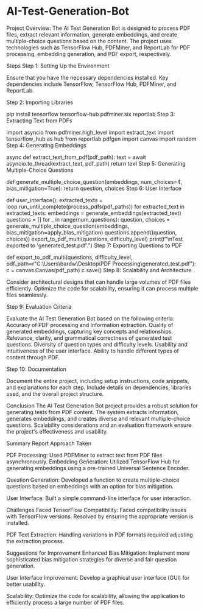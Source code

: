 # AI-Test-Generation-Bot
Project Overview: The AI Test Generation Bot is designed to process PDF files, extract relevant information, generate embeddings, and create multiple-choice questions based on the content. The project uses technologies such as TensorFlow Hub, PDFMiner, and ReportLab for PDF processing, embedding generation, and PDF export, respectively.

Steps
Step 1: Setting Up the Environment

Ensure that you have the necessary dependencies installed. Key dependencies include TensorFlow, TensorFlow Hub, PDFMiner, and ReportLab.

Step 2: Importing Libraries

  pip install tensorflow tensorflow-hub pdfminer.six reportlab
Step 3: Extracting Text from PDFs

 import asyncio
 from pdfminer.high_level import extract_text
 import tensorflow_hub as hub
from reportlab.pdfgen import canvas
import random
Step 4: Generating Embeddings

async def extract_text_from_pdf(pdf_path):
text = await asyncio.to_thread(extract_text, pdf_path)
return text
Step 5: Generating Multiple-Choice Questions

def generate_multiple_choice_question(embeddings, num_choices=4,        bias_mitigation=True):
return question, choices
Step 6: User Interface

def user_interface():
extracted_texts = loop.run_until_complete(process_pdfs(pdf_paths))
for extracted_text in extracted_texts:
    embeddings = generate_embeddings(extracted_text)
    questions = []
    for _ in range(num_questions):
        question, choices = generate_multiple_choice_question(embeddings, bias_mitigation=apply_bias_mitigation)
        questions.append((question, choices))
    export_to_pdf_multi(questions, difficulty_level)
    print(f"\nTest exported to 'generated_test.pdf'.")
Step 7: Exporting Questions to PDF

def export_to_pdf_multi(questions, difficulty_level, pdf_path=r"C:\Users\bardw\Desktop\PDF Processing\generated_test.pdf"):
c = canvas.Canvas(pdf_path)
c.save()
Step 8: Scalability and Architecture

Consider architectural designs that can handle large volumes of PDF files efficiently. Optimize the code for scalability, ensuring it can process multiple files seamlessly.

Step 9: Evaluation Criteria

Evaluate the AI Test Generation Bot based on the following criteria: Accuracy of PDF processing and information extraction. Quality of generated embeddings, capturing key concepts and relationships. Relevance, clarity, and grammatical correctness of generated test questions. Diversity of question types and difficulty levels. Usability and intuitiveness of the user interface. Ability to handle different types of content through PDF.

Step 10: Documentation

Document the entire project, including setup instructions, code snippets, and explanations for each step. Include details on dependencies, libraries used, and the overall project structure.

Conclusion
The AI Test Generation Bot project provides a robust solution for generating tests from PDF content. The system extracts information, generates embeddings, and creates diverse and relevant multiple-choice questions. Scalability considerations and an evaluation framework ensure the project's effectiveness and usability.


Summary Report
Approach Taken

PDF Processing: Used PDFMiner to extract text from PDF files asynchronously. Embedding Generation: Utilized TensorFlow Hub for generating embeddings using a pre-trained Universal Sentence Encoder.

Question Generation: Developed a function to create multiple-choice questions based on embeddings with an option for bias mitigation.

User Interface: Built a simple command-line interface for user interaction.

Challenges Faced
TensorFlow Compatibility: Faced compatibility issues with TensorFlow versions. Resolved by ensuring the appropriate version is installed.

PDF Text Extraction: Handling variations in PDF formats required adjusting the extraction process.

Suggestions for Improvement
Enhanced Bias Mitigation: Implement more sophisticated bias mitigation strategies for diverse and fair question generation.

User Interface Improvement: Develop a graphical user interface (GUI) for better usability.

Scalability: Optimize the code for scalability, allowing the application to efficiently process a large number of PDF files.
